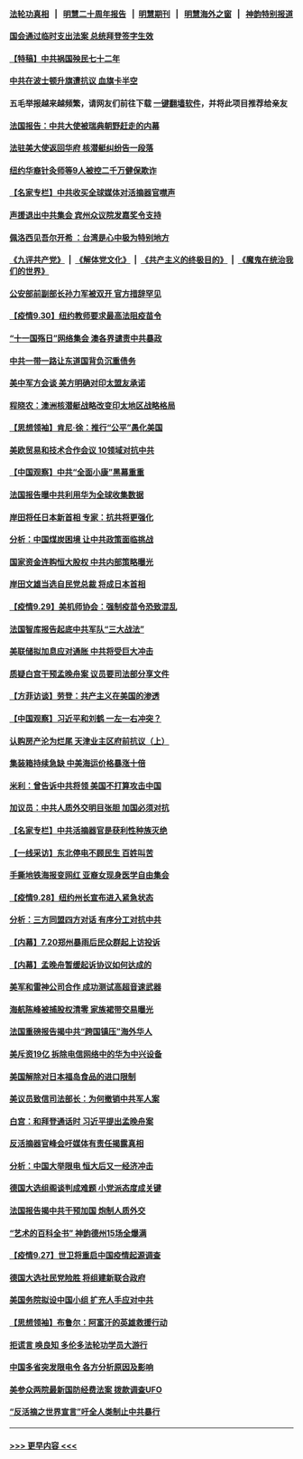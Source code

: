#### [法轮功真相](https://github.com/gfw-breaker/truth/blob/master/README.md?t=0) &nbsp;&nbsp;|&nbsp;&nbsp; [明慧二十周年报告](https://github.com/gfw-breaker/mh-reports/blob/master/README.md?t=0) &nbsp;&nbsp;|&nbsp;&nbsp;[明慧期刊](https://github.com/gfw-breaker/mh-qikan) &nbsp;&nbsp;|&nbsp;&nbsp; [明慧海外之窗](https://github.com/gfw-breaker/mh-news/blob/master/README.md?t=0) &nbsp;&nbsp;|&nbsp;&nbsp; [神韵特别报道](https://github.com/gfw-breaker/mh-news/blob/master/shenyun.md?t=0)
#### [国会通过临时支出法案 总统拜登签字生效](../pages/nf4514/n13272466.md?t=10011101) 
#### [【特稿】中共祸国殃民七十二年](../pages/nf4514/n13272607.md?t=10011101) 
#### [中共在波士顿升旗遭抗议 血旗卡半空](../pages/nf4514/n13272335.md?t=10011101) 
#### 五毛举报越来越频繁，请网友们前往下载 [一键翻墙软件](https://github.com/gfw-breaker/ssr-accounts)，并将此项目推荐给亲友
#### [法国报告：中共大使被瑞典朝野赶走的内幕](../pages/nf4514/n13266243.md?t=10011101) 
#### [法驻美大使返回华府 核潜艇纠纷告一段落](../pages/nf4514/n13272053.md?t=10011101) 
#### [纽约华裔针灸师等9人被控二千万健保欺诈](../pages/nf4514/n13270675.md?t=10011101) 
#### [【名家专栏】中共收买全球媒体对活摘器官噤声](../pages/nf4514/n13271659.md?t=10011101) 
#### [声援退出中共集会 宾州众议院发嘉奖令支持](../pages/nf4514/n13271434.md?t=10011101) 
#### [佩洛西见吾尔开希 ：台湾是心中极为特别地方](../pages/nf4514/n13271336.md?t=10011101) 
#### [《九评共产党》](https://github.com/begood0513/9ping.md/blob/master/README.md) &nbsp;|&nbsp; [《解体党文化》](../../../../jtdwh.md/blob/master/README.md)  &nbsp;|&nbsp; [《共产主义的终极目的》](../../../../gczydzjmd.md/blob/master/README.md) &nbsp;|&nbsp; [《魔鬼在统治我们的世界》](../../../../mgztzwmdsj.md/blob/master/README.md) 
#### [公安部前副部长孙力军被双开 官方措辞罕见](../pages/nf4514/n13271423.md?t=10011101) 
#### [【疫情9.30】纽约教师要求最高法阻疫苗令](../pages/nf4514/n13271284.md?t=10011101) 
#### [“十一国殇日”网络集会 澳各界谴责中共暴政](../pages/nf4514/n13270858.md?t=10011101) 
#### [中共一带一路让东道国背负沉重债务](../pages/nf4514/n13270502.md?t=10011101) 
#### [美中军方会谈 美方明确对印太盟友承诺](../pages/nf4514/n13270403.md?t=10011101) 
#### [程晓农：澳洲核潜艇战略改变印太地区战略格局](../pages/nf4514/n13269759.md?t=10011101) 
#### [【思想领袖】肯尼‧徐：推行“公平”愚化美国](../pages/nf4514/n13231248.md?t=10011101) 
#### [美欧贸易和技术合作会议 10领域对抗中共](../pages/nf4514/n13269744.md?t=10011101) 
#### [【中国观察】中共“全面小康”黑幕重重](../pages/nf4514/n13270185.md?t=10011101) 
#### [法国报告曝中共利用华为全球收集数据](../pages/nf4514/n13268882.md?t=10011101) 
#### [岸田将任日本新首相 专家：抗共将更强化](../pages/nf4514/n13264831.md?t=10011101) 
#### [分析：中国煤炭困境 让中共政策面临挑战](../pages/nf4514/n13269766.md?t=10011101) 
#### [国家资金连购恒大股权 中共内部策略曝光](../pages/nf4514/n13269809.md?t=10011101) 
#### [岸田文雄当选自民党总裁 将成日本首相](../pages/nf4514/n13268303.md?t=10011101) 
#### [【疫情9.29】美机师协会：强制疫苗令恐致混乱](../pages/nf4514/n13268608.md?t=10011101) 
#### [法国智库报告起底中共军队“三大战法”](../pages/nf4514/n13267627.md?t=10011101) 
#### [美联储拟加息应对通胀 中共将受巨大冲击](../pages/nf4514/n13268297.md?t=10011101) 
#### [质疑白宫干预孟晚舟案 议员要司法部分享文件](../pages/nf4514/n13267766.md?t=10011101) 
#### [【方菲访谈】劳登：共产主义在美国的渗透](../pages/nf4514/n13267112.md?t=10011101) 
#### [【中国观察】习近平和刘鹤 一左一右冲突？](../pages/nf4514/n13267731.md?t=10011101) 
#### [认购房产沦为烂尾 天津业主区府前抗议（上）](../pages/nf4514/n13267571.md?t=10011101) 
#### [集装箱持续急缺 中美海运价格暴涨十倍](../pages/nf4514/n13265311.md?t=10011101) 
#### [米利：曾告诉中共将领 美国不打算攻击中国](../pages/nf4514/n13267396.md?t=10011101) 
#### [加议员：中共人质外交明目张胆 加国必须对抗](../pages/nf4514/n13265365.md?t=10011101) 
#### [【名家专栏】中共活摘器官是获利性种族灭绝](../pages/nf4514/n13266810.md?t=10011101) 
#### [【一线采访】东北停电不顾民生 百姓叫苦](../pages/nf4514/n13266706.md?t=10011101) 
#### [手撕地铁海报变网红 亚裔女现身医学自由集会](../pages/nf4514/n13265608.md?t=10011101) 
#### [【疫情9.28】纽约州长宣布进入紧急状态](../pages/nf4514/n13265960.md?t=10011101) 
#### [分析：三方同盟四方对话 有序分工对抗中共](../pages/nf4514/n13265695.md?t=10011101) 
#### [【内幕】7.20郑州暴雨后民众群起上访投诉](../pages/nf4514/n13265216.md?t=10011101) 
#### [【内幕】孟晚舟暂缓起诉协议如何达成的](../pages/nf4514/n13265320.md?t=10011101) 
#### [美军和雷神公司合作 成功测试高超音速武器](../pages/nf4514/n13265280.md?t=10011101) 
#### [海航陈峰被捕股权清零 家族裙带交易曝光](../pages/nf4514/n13265523.md?t=10011101) 
#### [法国重磅报告揭中共“跨国镇压”海外华人](../pages/nf4514/n13263418.md?t=10011101) 
#### [美斥资19亿 拆除电信网络中的华为中兴设备](../pages/nf4514/n13264934.md?t=10011101) 
#### [美国解除对日本福岛食品的进口限制](../pages/nf4514/n13260221.md?t=10011101) 
#### [美议员致信司法部长：为何撤销中共军人案](../pages/nf4514/n13264667.md?t=10011101) 
#### [白宫：和拜登通话时 习近平提出孟晚舟案](../pages/nf4514/n13264750.md?t=10011101) 
#### [反活摘器官峰会吁媒体有责任揭露真相](../pages/nf4514/n13264475.md?t=10011101) 
#### [分析：中国大举限电 恒大后又一经济冲击](../pages/nf4514/n13264369.md?t=10011101) 
#### [德国大选组阁谈判成难题 小党派态度成关键](../pages/nf4514/n13264044.md?t=10011101) 
#### [法国报告揭中共干预加国 炮制人质外交](../pages/nf4514/n13260810.md?t=10011101) 
#### [“艺术的百科全书” 神韵德州15场全爆满](../pages/nf4514/n13263825.md?t=10011101) 
#### [【疫情9.27】世卫将重启中国疫情起源调查](../pages/nf4514/n13263029.md?t=10011101) 
#### [德国大选社民党险胜 将组建新联合政府](../pages/nf4514/n13263220.md?t=10011101) 
#### [美国务院拟设中国小组 扩充人手应对中共](../pages/nf4514/n13262807.md?t=10011101) 
#### [【思想领袖】布鲁尔：阿富汗的英雄救援行动](../pages/nf4514/n13219628.md?t=10011101) 
#### [拒谎言 唤良知 多伦多法轮功学员大游行](../pages/nf4514/n13261819.md?t=10011101) 
#### [中国多省突发限电令 各方分析原因及影响](../pages/nf4514/n13262087.md?t=10011101) 
#### [美参众两院最新国防经费法案 拨款调查UFO](../pages/nf4514/n13261960.md?t=10011101) 
#### [“反活摘之世界宣言”吁全人类制止中共暴行](../pages/nf4514/n13259730.md?t=10011101) 

----
#### [ >>> 更早内容 <<< ](../indexes/nf4514-earlier.md)
